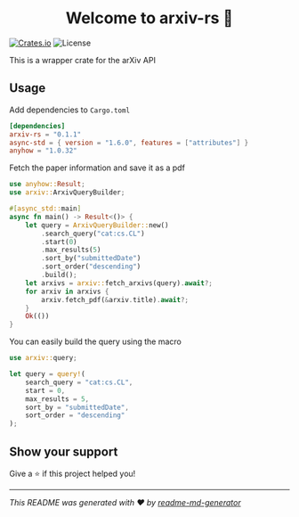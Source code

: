 <h1 align="center">Welcome to arxiv-rs 👋</h1>

[![Crates.io](https://img.shields.io/crates/v/arxiv-rs.svg)](https://crates.io/crates/arxiv-rs)
![License](https://img.shields.io/crates/l/arxiv-rs.svg)

This is a wrapper crate for the arXiv API

## Usage

Add dependencies to `Cargo.toml`

```toml
[dependencies]
arxiv-rs = "0.1.1"
async-std = { version = "1.6.0", features = ["attributes"] }
anyhow = "1.0.32"
```

Fetch the paper information and save it as a pdf

```rust
use anyhow::Result;
use arxiv::ArxivQueryBuilder;

#[async_std::main]
async fn main() -> Result<()> {
    let query = ArxivQueryBuilder::new()
        .search_query("cat:cs.CL")
        .start(0)
        .max_results(5)
        .sort_by("submittedDate")
        .sort_order("descending")
        .build();
    let arxivs = arxiv::fetch_arxivs(query).await?;
    for arxiv in arxivs {
        arxiv.fetch_pdf(&arxiv.title).await?;
    }
    Ok(())
}
```

You can easily build the query using the macro

```rust
use arxiv::query;

let query = query!(
    search_query = "cat:cs.CL",
    start = 0,
    max_results = 5,
    sort_by = "submittedDate",
    sort_order = "descending"
);
```

## Show your support

Give a ⭐️ if this project helped you!

***
_This README was generated with ❤️ by [readme-md-generator](https://github.com/kefranabg/readme-md-generator)_
